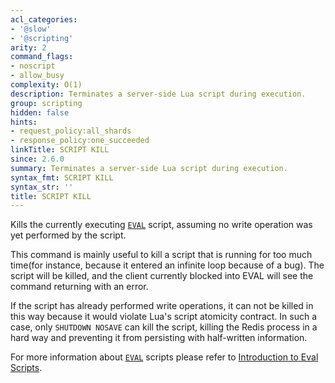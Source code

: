 ```yaml
---
acl_categories:
- '@slow'
- '@scripting'
arity: 2
command_flags:
- noscript
- allow_busy
complexity: O(1)
description: Terminates a server-side Lua script during execution.
group: scripting
hidden: false
hints:
- request_policy:all_shards
- response_policy:one_succeeded
linkTitle: SCRIPT KILL
since: 2.6.0
summary: Terminates a server-side Lua script during execution.
syntax_fmt: SCRIPT KILL
syntax_str: ''
title: SCRIPT KILL
---
```

Kills the currently executing [`EVAL`](/commands/eval) script, assuming no write operation was yet
performed by the script.

This command is mainly useful to kill a script that is running for too much
time(for instance, because it entered an infinite loop because of a bug).
The script will be killed, and the client currently blocked into EVAL will see
the command returning with an error.

If the script has already performed write operations, it can not be killed in this
way because it would violate Lua's script atomicity contract.
In such a case, only `SHUTDOWN NOSAVE` can kill the script, killing
the Redis process in a hard way and preventing it from persisting with half-written
information.

For more information about [`EVAL`](/commands/eval) scripts please refer to [Introduction to Eval Scripts](/topics/eval-intro).
